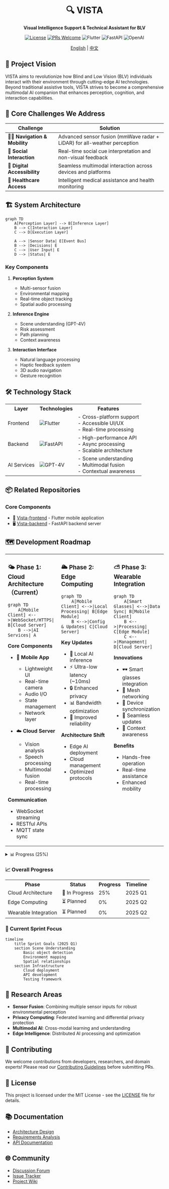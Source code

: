 <div align="center">
  <h1>🔍 VISTA</h1>
  <p><strong>Visual Intelligence Support & Technical Assistant for BLV</strong></p>
  
  [![License](https://img.shields.io/badge/license-MIT-blue.svg)](LICENSE)
  [![PRs Welcome](https://img.shields.io/badge/PRs-welcome-brightgreen.svg)](CONTRIBUTING.md)
  ![Flutter](https://img.shields.io/badge/Flutter-%2302569B.svg?style=flat&logo=Flutter&logoColor=white)
  ![FastAPI](https://img.shields.io/badge/FastAPI-005571?style=flat&logo=fastapi)
  ![OpenAI](https://img.shields.io/badge/OpenAI-412991?style=flat&logo=openai&logoColor=white)
  
  [English](README.md) | [中文](README_zh.md)
</div>

## 🌟 Project Vision

VISTA aims to revolutionize how Blind and Low Vision (BLV) individuals interact with their environment through cutting-edge AI technologies. Beyond traditional assistive tools, VISTA strives to become a comprehensive multimodal AI companion that enhances perception, cognition, and interaction capabilities.

## 🎯 Core Challenges We Address

| Challenge | Solution |
|-----------|----------|
| 🚶‍♂️ **Navigation & Mobility** | Advanced sensor fusion (mmWave radar + LiDAR) for all-weather perception |
| 👥 **Social Interaction** | Real-time social cue interpretation and non-visual feedback |
| 📱 **Digital Accessibility** | Seamless multimodal interaction across devices and platforms |
| 🏥 **Healthcare Access** | Intelligent medical assistance and health monitoring |

## 🏗️ System Architecture

``` mermaid
graph TD
    A[Perception Layer] --> B[Inference Layer]
    B --> C[Interaction Layer]
    C --> D[Execution Layer]
    
    A --> |Sensor Data| E[Event Bus]
    B --> |Decisions| E
    C --> |User Input| E
    D --> |Status| E
```

### Key Components

1. **Perception System**
   - Multi-sensor fusion
   - Environmental mapping
   - Real-time object tracking
   - Spatial audio processing

2. **Inference Engine**
   - Scene understanding (GPT-4V)
   - Risk assessment
   - Path planning
   - Context awareness

3. **Interaction Interface**
   - Natural language processing
   - Haptic feedback system
   - 3D audio navigation
   - Gesture recognition

## 🛠️ Technology Stack

<table>
  <tr>
    <th>Layer</th>
    <th>Technologies</th>
    <th>Features</th>
  </tr>
  <tr>
    <td>Frontend</td>
    <td>
      <img src="https://img.shields.io/badge/Flutter-%2302569B.svg?style=flat&logo=Flutter&logoColor=white" alt="Flutter"/>
    </td>
    <td>
      - Cross-platform support<br>
      - Accessible UI/UX<br>
      - Real-time processing
    </td>
  </tr>
  <tr>
    <td>Backend</td>
    <td>
      <img src="https://img.shields.io/badge/FastAPI-005571?style=flat&logo=fastapi" alt="FastAPI"/>
    </td>
    <td>
      - High-performance API<br>
      - Async processing<br>
      - Scalable architecture
    </td>
  </tr>
  <tr>
    <td>AI Services</td>
    <td>
      <img src="https://img.shields.io/badge/GPT--4V-412991?style=flat&logo=openai&logoColor=white" alt="GPT-4V"/>
    </td>
    <td>
      - Scene understanding<br>
      - Multimodal fusion<br>
      - Contextual awareness
    </td>
  </tr>
</table>

## 📦 Related Repositories

### Core Components
- 📱 [Vista-frontend](https://github.com/shaowenfu/Vista-frontend) - Flutter mobile application
- 🖥️ [Vista-backend](https://github.com/shaowenfu/Vista_backend) - FastAPI backend server

## 🗺️ Development Roadmap

<table>
<tr>
<td width="33%" valign="top">
<h3>🌤️ Phase 1: Cloud Architecture（Current）</h3>

```mermaid
graph TD
    A[Mobile Client] <-->|WebSocket/HTTPS| B[Cloud Server]
    B -->|AI Services| A
```

**Core Components**
- 📱 **Mobile App**
  - Lightweight UI
  - Real-time camera
  - Audio I/O
  - State management
  - Network layer

- ☁️ **Cloud Server**
  - Vision analysis
  - Speech processing
  - Multimodal fusion
  - Real-time processing

**Communication**
- WebSocket streaming
- RESTful APIs
- MQTT state sync

</td>
<td width="33%" valign="top">
<h3>🌥️ Phase 2: Edge Computing</h3>

```mermaid
graph TD
    A[Mobile Client] <-->|Local Processing| B[Edge Module]
    B <-->|Config & Updates| C[Cloud Server]
```

**Key Updates**
- 🚀 Local AI inference
- ⚡ Ultra-low latency (~10ms)
- 🔒 Enhanced privacy
- 📊 Bandwidth optimization
- 💪 Improved reliability

**Architecture Shift**
- Edge AI deployment
- Cloud management
- Optimized protocols
</td>
<td width="33%" valign="top">
<h3>⛅ Phase 3: Wearable Integration</h3>

```mermaid
graph TD
    A[Smart Glasses] <-->|Data Sync| B[Mobile Client]
    B <-->|Processing| C[Edge Module]
    C <-->|Management| D[Cloud Server]
```

**Innovations**
- 🕶️ Smart glasses integration
- 📡 Mesh networking
- 🤝 Device synchronization
- 🔄 Seamless updates
- 🎯 Context awareness

**Benefits**
- Hands-free operation
- Real-time assistance
- Enhanced mobility
</td>
</tr>
</table>

<details>
<summary>📊 Progress (25%)</summary>

```mermaid
gantt
    title Phase 1 Progress
    dateFormat  YYYY-MM-DD
    section Framework
    Basic Architecture    :done, 2025-02-20, 3d
    section Features
    Voice Interface      :active, 2025-02-21, 1d
    Scene Understanding   :active, 2025-02-22, 1d
    Text Recognition     :active, 2025-02-23, 1d
```

**Status**
- ✅ Project initialization
- ✅ Basic architecture setup
- ✅ CI/CD pipeline
- 🚧 Scene understanding module
- ⏳ Text recognition system
- ⏳ Voice interaction interface
- ⏳ Real-time processing
</details>

### 📈 Overall Progress

<table>
<tr>
<th>Phase</th>
<th>Status</th>
<th>Progress</th>
<th>Timeline</th>
</tr>
<tr>
<td>Cloud Architecture</td>
<td>🚧 In Progress</td>
<td>
25%
</td>
<td>2025 Q1</td>
</tr>
<tr>
<td>Edge Computing</td>
<td>⏳ Planned</td>
<td>
0%
</td>
<td>2025 Q2</td>
</tr>
<tr>
<td>Wearable Integration</td>
<td>⏳ Planned</td>
<td>
0%
</td>
<td>2025 Q2</td>
</tr>
</table>

### 🎯 Current Sprint Focus
```mermaid
timeline
    title Sprint Goals (2025 Q1)
    section Scene Understanding
        Basic object detection
        Environment mapping
        Spatial relationships
    section Infrastructure
        Cloud deployment
        API development
        Testing framework
```

## 🔬 Research Areas

- **Sensor Fusion**: Combining multiple sensor inputs for robust environmental perception
- **Privacy Computing**: Federated learning and differential privacy protection
- **Multimodal AI**: Cross-modal learning and understanding
- **Edge Intelligence**: Distributed AI processing and optimization

## 🤝 Contributing

We welcome contributions from developers, researchers, and domain experts! Please read our [Contributing Guidelines](CONTRIBUTING.md) before submitting PRs.

## 📄 License

This project is licensed under the MIT License - see the [LICENSE](LICENSE) file for details.

## 📚 Documentation

- [Architecture Design](https://github.com/shaowenfu/Vista/docs/architecture.md)
- [Requirements Analysis](https://github.com/shaowenfu/Vista/docs/requirements.md)
- [API Documentation](https://github.com/shaowenfu/Vista_backend/docs/api.md)

## 🌐 Community

- [Discussion Forum](https://github.com/shaowenfu/Vista/discussions)
- [Issue Tracker](https://github.com/shaowenfu/Vista/issues)
- [Project Wiki](https://github.com/shaowenfu/Vista/wiki)

